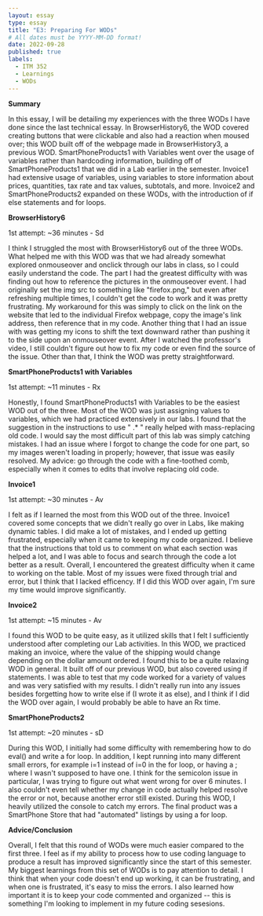 ```yaml
---
layout: essay
type: essay
title: "E3: Preparing For WODs"
# All dates must be YYYY-MM-DD format!
date: 2022-09-28
published: true
labels:
  - ITM 352
  - Learnings
  - WODs
---
```


**Summary**

In this essay, I will be detailing my experiences with the three WODs I have done since the last technical essay. In BrowserHistory6, the WOD covered creating buttons that were clickable and also had a reaction when moused over; this WOD built off of the webpage made in BrowserHistory3, a previous WOD. SmartPhoneProducts1 with Variables went over the usage of variables rather than hardcoding information, building off of SmartPhoneProducts1 that we did in a Lab earlier in the semester. Invoice1 had extensive usage of variables, using variables to store information about prices, quantities, tax rate and tax values, subtotals, and more. Invoice2 and SmartPhoneProducts2 expanded on these WODs, with the introduction of if else statements and for loops.

**BrowserHistory6**

1st attempt: ~36 minutes - Sd

I think I struggled the most with BrowserHistory6 out of the three WODs. What helped me with this WOD was that we had already somewhat explored onmouseover and onclick through our labs in class, so I could easily understand the code. The part I had the greatest difficulty with was finding out how to reference the pictures in the onmouseover event. I had originally set the img src to something like "firefox.png," but even after refreshing multiple times, I couldn't get the code to work and it was pretty frustrating. My workaround for this was simply to click on the link on the website that led to the individual Firefox webpage, copy the image's link address, then reference that in my code. Another thing that I had an issue with was getting my icons to shift the text downward rather than pushing it to the side upon an onmouseover event. After I watched the professor's video, I still couldn't figure out how to fix my code or even find the source of the issue. Other than that, I think the WOD was pretty straightforward. 

**SmartPhoneProducts1 with Variables**

1st attempt: ~11 minutes - Rx

Honestly, I found SmartPhoneProducts1 with Variables to be the easiest WOD out of the three. Most of the WOD was just assigning values to variables, which we had practiced extensively in our labs. I found that the suggestion in the instructions to use " .* " really helped with mass-replacing old code. I would say the most difficult part of this lab was simply catching mistakes. I had an issue where I forgot to change the code for one part, so my images weren't loading in properly; however, that issue was easily resolved. My advice: go through the code with a fine-toothed comb, especially when it comes to edits that involve replacing old code.

**Invoice1**

1st attempt: ~30 minutes - Av

I felt as if I learned the most from this WOD out of the three. Invoice1 covered some concepts that we didn't really go over in Labs, like making dynamic tables. I did make a lot of mistakes, and I ended up getting frustrated, especially when it came to keeping my code organized. I believe that the instructions that told us to comment on what each section was helped a lot, and I was able to focus and search through the code a lot better as a result. Overall, I encountered the greatest difficulty when it came to working on the table. Most of my issues were fixed through trial and error, but I think that I lacked efficency. If I did this WOD over again, I'm sure my time would improve significantly.

**Invoice2**

1st attempt: ~15 minutes - Av

I found this WOD to be quite easy, as it utilized skills that I felt I sufficiently understood after completing our Lab activities. In this WOD, we practiced making an invoice, where the value of the shipping would change depending on the dollar amount ordered. I found this to be a quite relaxing WOD in general. It built off of our previous WOD, but also covered using if statements. I was able to test that my code worked for a variety of values and was very satisfied with my results. I didn't really run into any issues besides forgetting how to write else if (I wrote it as else), and I think if I did the WOD over again, I would probably be able to have an Rx time.


**SmartPhoneProducts2**

1st attempt: ~20 minutes - sD

During this WOD, I initially had some difficulty with remembering how to do eval() and write a for loop. In addition, I kept running into many different small errors, for example i=1 instead of i=0 in the for loop, or having a ; where I wasn't supposed to have one. I think for the semicolon issue in particular, I was trying to figure out what went wrong for over 6 minutes. I also couldn't even tell whether my change in code actually helped resolve the error or not, because another error still existed. During this WOD, I heavily utilized the console to catch my errors. The final product was a SmartPhone Store that had "automated" listings by using a for loop.


**Advice/Conclusion**

Overall, I felt that this round of WODs were much easier compared to the first three. I feel as if my ability to process how to use coding language to produce a result has improved significantly since the start of this semester. My biggest learnings from this set of WODs is to pay attention to detail. I think that when your code doesn't end up working, it can be frustrating, and when one is frustrated, it's easy to miss the errors. I also learned how important it is to keep your code commented and organized -- this is something I'm looking to implement in my future coding sesesions.

